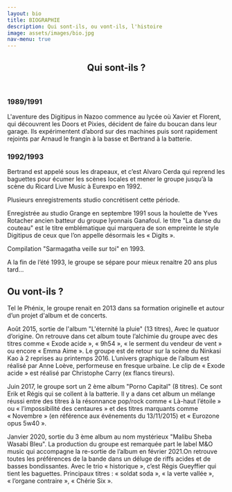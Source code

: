```yaml
---
layout: bio
title: BIOGRAPHIE
description: Qui sont-ils, ou vont-ils, l'histoire
image: assets/images/bio.jpg
nav-menu: true
---
```


<section id="two" class="spotlights">
    <div class="content">
        <header class="major">
            <h2>Qui sont-ils ?</h2>
        </header>
        <div class="row">
            <div class="">
                <h3>1989/1991</h3>
                    <p>
                        L&#39;aventure des Digitipus in Nazoo commence au lycée où Xavier et Florent, qui découvrent
                        les Doors et Pixies, décident de faire du boucan dans leur garage. Ils expérimentent d’abord
                        sur des machines puis sont rapidement rejoints par Arnaud le frangin à la basse et Bertrand
                        à la batterie.
                    </p>
                <h3>1992/1993</h3>
                    <p>
                        Bertrand est appelé sous les drapeaux, et c’est Alvaro Cerda qui reprend les baguettes pour
                        écumer les scènes locales et mener le groupe jusqu’à la scène du Ricard Live Music à
                        Eurexpo en 1992.
                    </p>
                    <p>
                        Plusieurs enregistrements studio concrétisent cette période.
                    </p>
                    <p>
                        Enregistrée au studio Grange en septembre 1991 sous la houlette de Yves Rotacher ancien
                        batteur du groupe lyonnais Ganafoul. le titre &quot;La danse du couteau&quot; est le titre emblématique
                        qui marquera de son empreinte le style Digitipus de ceux que l’on appelle désormais les « Digits ».
                    </p>
                    <p>
                        Compilation &quot;Sarmagatha veille sur toi&quot; en 1993.
                    </p>
                    <p>
                    A la fin de l’été 1993, le groupe se sépare pour mieux renaitre 20 ans plus tard…
                    </p>
            </div>
        </div>
    </div>
</section>


## Ou vont-ils ?

Tel le Phénix, le groupe renait en 2013 dans sa formation originelle et autour d’un projet
d&#39;album et de concerts.

Août 2015, sortie de l&#39;album &quot;L&#39;éternité la pluie&quot; (13 titres), Avec le quatuor d’origine. On
retrouve dans cet album toute l’alchimie du groupe avec des titres comme « Exode acide »,
« 9h54 », « le serment du vendeur de vent » ou encore « Emma Aime ». Le groupe est de
retour sur la scène du Ninkasi Kao à 2 reprises au printemps 2016. L’univers graphique de
l’album est réalisé par Anne Loève, performeuse en fresque urbaine. Le clip de « Exode
acide » est réalisé par Christophe Carry (ex flancs tireurs).

Juin 2017, le groupe sort un 2 ème album &quot;Porno Capital&quot; (8 titres). Ce sont Erik et Régis qui se
collent à la batterie. Il y a dans cet album un mélange réussi entre des titres à la résonnance
pop/rock comme « Là-haut l’étoile » ou « l’impossibilité des centaures » et des titres
marquants comme « Novembre » (en référence aux événements du 13/11/2015) et
« Eurozone opus 5w40 ».

Janvier 2020, sortie du 3 ème album au nom mystérieux &quot;Malibu Sheba Wasabi Bleu&quot;. La
production du groupe est remarquée part le label M&amp;O music qui accompagne la re-sortie de
l’album en février 2021.On retrouve toutes les préférences de la bande dans un déluge de
riffs acides et de basses bondissantes. Avec le trio « historique », c’est Régis Gueyffier qui
tient les baguettes. Principaux titres : « soldat soda », « la verte vallée », « l’organe
contraire », « Chérie Six ».
